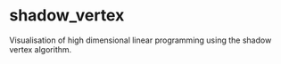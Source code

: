 # shadow_vertex
Visualisation of high dimensional linear programming using the shadow vertex algorithm.
